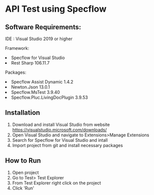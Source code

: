 # API Test using  Specflow

## Software Requirements:

IDE : 
Visual Studio 2019 or higher

Framework:
<li>Specflow for Visual Studio
<li>Rest Sharp 106.11.7

Packages:
<li>Specflow Assist Dynamic 1.4.2
<li>Newton.Json 13.0.1
<li>Specflow.MsTest 3.9.40
<li>Specflow.Pluc.LivingDocPlugin 3.9.53

## Installation
1) Download and install Visual Studio from website https://visualstudio.microsoft.com/downloads/
2) Open Visual Studio and navigate to Extensions>Manage Extensions
3) Search for Specflow for Visual Studio and intall
4) Import project from git and install necessary packages

## How to Run

1) Open project 
2) Go to Test> Test Explorer
3) From Test Explorer right click on the project
4) Click 'Run'
